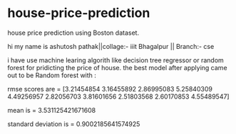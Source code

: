 # house-price-prediction

house price prediction using Boston dataset.


hi my name is ashutosh pathak||collage:- iiit Bhagalpur || Branch:- cse

i have use machine learing algorith like decision tree regressor or random forest for pridicting the price of house.
the best model after applying came out to be Random forest with :

rmse scores are =  [3.21454854 3.16455892 2.86995083 5.25840309 4.49256957 2.82056703 3.81601656 2.51803568 2.60170853 4.55489547]

mean is =  3.531125421671608

standard deviation is =  0.9002185641574925

